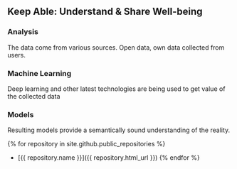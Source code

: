 ## Keep Able: Understand & Share Well-being

### Analysis
The data come from various sources. Open data, own data collected from users.

### Machine Learning
Deep learning and other latest technologies are being used to get value of the collected data

### Models
Resulting models provide a semantically sound understanding of the reality.


{% for repository in site.github.public_repositories %}
  * [{{ repository.name }}]({{ repository.html_url }})
{% endfor %}

